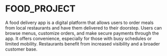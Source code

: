 # FOOD_PROJECT
A food delivery app is a digital platform that allows users to order meals from local restaurants and have them delivered to their doorstep.
Users can browse menus, customize orders, and make secure payments through the app. 
It offers convenience, especially for those with busy schedules or limited mobility.
Restaurants benefit from increased visibility and a broader customer base.
